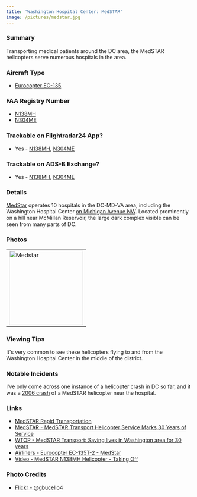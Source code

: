 ```yaml
---
title: 'Washington Hospital Center: MedSTAR'
image: /pictures/medstar.jpg
---
```


### Summary

Transporting medical patients around the DC area, the MedSTAR helicopters serve numerous hospitals in the area.  

### Aircraft Type
* [Eurocopter EC-135](https://en.wikipedia.org/wiki/Eurocopter_EC135)

### FAA Registry Number 
* [N138MH](https://registry.faa.gov/aircraftinquiry/NNum_Results.aspx?NNumbertxt=N138MH)
* [N304ME](https://registry.faa.gov/aircraftinquiry/NNum_Results.aspx?NNumbertxt=N304ME)

### Trackable on Flightradar24 App?
* Yes - [N138MH](https://www.flightradar24.com/data/aircraft/n138mh), [N304ME](https://www.flightradar24.com/data/aircraft/n304me)

### Trackable on ADS-B Exchange?
* Yes - [N138MH](https://globe.adsbexchange.com/?icao=a09a04), [N304ME](https://globe.adsbexchange.com/?icao=a32f46)

### Details

[MedStar](https://en.wikipedia.org/wiki/MedStar_Health) operates 10 hospitals in the DC-MD-VA area, including the Washington Hospital Center [on Michigan Avenue NW](https://goo.gl/maps/v59v6w4Qfe82).  Located prominently on a hill near McMillan Reservoir, the large dark complex visible can be seen from many parts of DC.

### Photos 

<table style="width:100%">
  <tr>
        <td><img src="https://helicoptersofdc.com/pictures/medstar.jpg" alt="Medstar" width="200"></td>
    </tr>
  </table>

### Viewing Tips 

It's very common to see these helicopters flying to and from the Washington Hospital Center in the middle of the district.  

### Notable Incidents 

I've only come across one instance of a helicopter crash in DC so far, and it was a [2006 crash](https://www.ntsb.gov/news/press-releases/Pages/Update_on_NTSB_Investigation_of_EMS_Helicopter_Crash_in_Washington_DC.aspx) of a MedSTAR helicopter near the hospital.  

### Links

* [MedSTAR Rapid Transportation](https://www.medstarwashington.org/our-services/medstar-heart-vascular-institute/treatments/medstar-rapid-transportation/)
* [MedSTAR - MedSTAR Transport Helicopter Service Marks 30 Years of Service](https://www.medstarwashington.org/news/2013/07/03/medstar-transport-helicopter-service-marks-30-years-of-service/)
* [WTOP - MedSTAR Transport: Saving lives in Washington area for 30 years](https://wtop.com/news/2013/07/medstar-transport-saving-lives-in-washington-area-for-30-years/slide/1/)
* [Airliners -  Eurocopter EC-135T-2 - MedStar](https://www.airliners.net/photo/MedStar/Eurocopter-EC-135T-2/1166869)
* [Video - MedSTAR N138MH Helicopter - Taking Off](https://www.youtube.com/watch?v=5-bcVnGj6B4)

### Photo Credits
* [Flickr - @gbucello4](https://www.flickr.com/photos/gbucello4/20295326276/in/photostream/)
